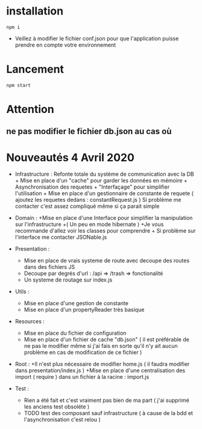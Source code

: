 # installation
`npm i`

+ Veillez à modifier le fichier conf.json pour que l'application puisse prendre en compte votre environnement

# Lancement
`npm start`

# Attention
## ne pas modifier le fichier db.json au cas où

# Nouveautés 4 Avril  2020

- Infrastructure :
	Refonte totale du système de communication avec la DB
		+ Mise en place d'un "cache" pour garder les données en mémoire
		+ Asynchronisation des requetes
		+ "Interfaçage" pour simplifier l'utilisation
		+ Mise en place d'un gestionnaire de constante de requete ( ajoutez les requetes dedans : constantRequest.js )
	Si problème me contacter c'est assez compliqué même si ça parait simple

- Domain :
	+Mise en place d'une Interface pour simplifier la manipulation sur l'infrastructure
	+( Un peu en mode hibernate )
	+Je vous recommande d'allez voir les classes pour comprendre
		+ Si problème sur l'interface me contacter JSONable.js
- Presentation :
	+ Mise en place de vrais systeme de route avec decoupe des routes dans des fichiers JS
	+ Decoupe par degrés d'url : /api => /trash => fonctionalité
	+ Un systeme de routage sur index.js

- Utils :
	+ Mise en place d'une gestion de constante
	+ Mise en place d'un propertyReader très basique
- Resources :
	+ Mise en place du fichier de configuration
	+ Mise en place d'un fichier de cache "db.json" ( il est préférable de ne pas le modifier même si j'ai fais en sorte qu'il n'y ait aucun problème en cas de modification de ce fichier )

- Root :
	+Il n'est plus nécessaire de modifier home.js ( il faudra modifier dans presentation/index.js )
	+Mise en place d'une centralisation des import ( require ) dans un fichier à la racine : import.js

- Test :
	+ Rien a été fait et c'est vraiment pas bien de ma part ( j'ai supprimé les anciens test obsoléte )
	+ TODO test des composant sauf infrastructure ( à cause de la bdd et l'asynchronisation c'est relou )
